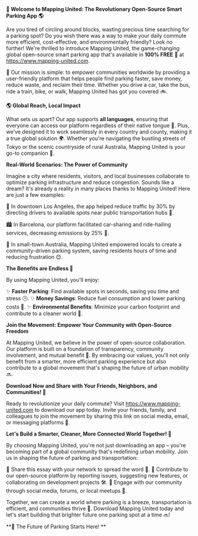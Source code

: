 **🚀 Welcome to Mapping United: The Revolutionary Open-Source Smart Parking App 🌎**

Are you tired of circling around blocks, wasting precious time searching for a parking spot? Do you wish there was a way to make your daily commute more efficient, cost-effective, and environmentally friendly? Look no further! We're thrilled to introduce Mapping United, the game-changing global open-source smart parking app that's available in **100% FREE** 🎁 at https://www.mapping-united.com.

🌟 Our mission is simple: to empower communities worldwide by providing a user-friendly platform that helps people find parking faster, save money, reduce waste, and reclaim their time. Whether you drive a car, take the bus, ride a train, bike, or walk, Mapping United has got you covered 🚲.

**🌎 Global Reach, Local Impact**

What sets us apart? Our app supports **all languages**, ensuring that everyone can access our platform regardless of their native tongue 🔗. Plus, we've designed it to work seamlessly in every country and county, making it a true global solution 🌍. Whether you're navigating the bustling streets of Tokyo or the scenic countryside of rural Australia, Mapping United is your go-to companion 🤝.

**Real-World Scenarios: The Power of Community**

Imagine a city where residents, visitors, and local businesses collaborate to optimize parking infrastructure and reduce congestion. Sounds like a dream? It's already a reality in many places thanks to Mapping United! Here are just a few examples:

🌆 In downtown Los Angeles, the app helped reduce traffic by 30% by directing drivers to available spots near public transportation hubs 🚂.

🏙️ In Barcelona, our platform facilitated car-sharing and ride-hailing services, decreasing emissions by 25% 💨.

🤝 In small-town Australia, Mapping United empowered locals to create a community-driven parking system, saving residents hours of time and reducing frustration 😊.

**The Benefits are Endless 🌟**

By using Mapping United, you'll enjoy:

✨ **Faster Parking**: Find available spots in seconds, saving you time and stress 🕒️.
✨ **Money Savings**: Reduce fuel consumption and lower parking costs 💸.
✨ **Environmental Benefits**: Minimize your carbon footprint and contribute to a cleaner world 🌿.

**Join the Movement: Empower Your Community with Open-Source Freedom**

At Mapping United, we believe in the power of open-source collaboration. Our platform is built on a foundation of transparency, community involvement, and mutual benefit 🤝. By embracing our values, you'll not only benefit from a smarter, more efficient parking experience but also contribute to a global movement that's shaping the future of urban mobility 🔜.

**Download Now and Share with Your Friends, Neighbors, and Communities! 📱**

Ready to revolutionize your daily commute? Visit https://www.mapping-united.com to download our app today. Invite your friends, family, and colleagues to join the movement by sharing this link on social media, email, or messaging platforms 🤩.

**Let's Build a Smarter, Cleaner, More Connected World Together! 🔗**

By choosing Mapping United, you're not just downloading an app – you're becoming part of a global community that's redefining urban mobility. Join us in shaping the future of parking and transportation:

🌟 Share this essay with your network to spread the word 📣.
🤝 Contribute to our open-source platform by reporting issues, suggesting new features, or collaborating on development projects 🛠️.
💬 Engage with our community through social media, forums, or local meetups 💬.

Together, we can create a world where parking is a breeze, transportation is efficient, and communities thrive 🌈. Download Mapping United today and let's start building that brighter future one parking spot at a time 🔜!

**🎉 The Future of Parking Starts Here! **